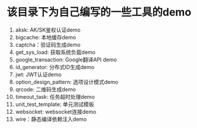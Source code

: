 # 该目录下为自己编写的一些工具的demo
1. aksk: AK/SK鉴权认证demo
2. bigcache: 本地缓存demo
3. captcha：验证码生成demo
4. get_sys_load: 获取系统负载demo
5. google_transaction: Google翻译API demo
6. id_generator: 分布式ID生成demo
7. jwt: JWT认证demo
8. option_design_pattern: 选项设计模式demo
9. qrcode: 二维码生成demo
10. timeout_task: 任务超时处理demo
11. unit_test_template: 单元测试模板
12. websocket: websocket连接demo
13. wire：静态编译依赖注入demo